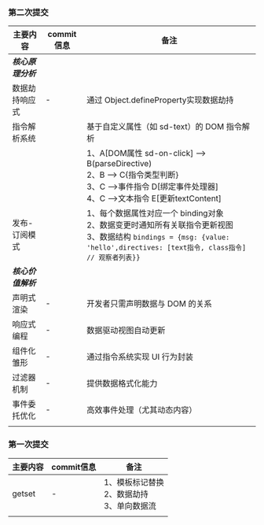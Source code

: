 
### 第二次提交
|  主要内容   | commit信息  | 备注  |
|  ----  | ----  | ----  
| ***核心原理分析*** |  |  |
| 数据劫持响应式  | - | 通过 Object.defineProperty实现数据劫持 |
| ​​指令解析系统​​  |  | 基于自定义属性（如 sd-text）的 DOM 指令解析 |
|  |  | 1、A[DOM属性 sd-on-click] --> B(parseDirective)<br>2、B --> C{指令类型判断}<br>3、C -->事件指令 D[绑定事件处理器]<br>4、C -->文本指令 E[更新textContent] |
| ​​发布-订阅模式  |  | 1、每个数据属性对应一个 binding对象<br>2、数据变更时通知所有关联指令更新视图<br>3、数据结构 ```bindings = {msg: {value: 'hello',directives: [text指令, class指令] // 观察者列表}}``` |
| ***核心价值解析*** |  |  |
| 声明式渲染  | - | 开发者只需声明数据与 DOM 的关系 |
| 响应式编程  | - | 数据驱动视图自动更新 |
| 组件化雏形  | - | 通过指令系统实现 UI 行为封装 |
| 过滤器机制  | - | 提供数据格式化能力 |
| 事件委托优化  | - | 高效事件处理（尤其动态内容） |
|  |  |  |

### 第一次提交
|  主要内容   | commit信息  | 备注  |
|  ----  | ----  | ----  
| getset  | - | ​​1、模板标记替换<br/>2、数据劫持<br/>3、单向数据流 |
|  |  |  |